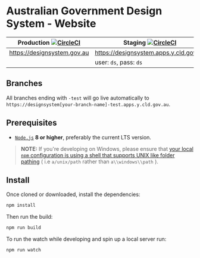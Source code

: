 Australian Government Design System - Website
====


| Production [![CircleCI](https://circleci.com/gh/govau/design-system-site/tree/master.svg?style=svg)](https://circleci.com/gh/govau/design-system-site/tree/master)                  | Staging [![CircleCI](https://circleci.com/gh/govau/design-system-site/tree/develop.svg?style=svg)](https://circleci.com/gh/govau/design-system-site/tree/develop)                        |
|-----------------------------|--------------------------------|
| https://designsystem.gov.au | https://designsystem.apps.y.cld.gov.au |
|                             | user: `ds`, pass: `ds`                 |


## Branches

All branches ending with `-test` will go live automatically to `https://designsystem[your-branch-name]-test.apps.y.cld.gov.au`.


## Prerequisites
- [`Node.js`](https://nodejs.org) **8 or higher**, preferably the current LTS version.

> **NOTE:** If you're developing on Windows, please ensure that [your local `npm` configuration is using a shell that supports UNIX like folder pathing](https://stackoverflow.com/questions/23243353/how-to-set-shell-for-npm-run-scripts-in-windows) ( i.e `a/unix/path`  rather than `a\\windows\\path` ).


## Install

Once cloned or downloaded, install the dependencies:

```bash
npm install
```

Then run the build:

```bash
npm run build
```

To run the watch while developing and spin up a local server run:

```bash
npm run watch
```
